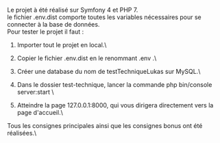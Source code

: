Le projet à été réalisé sur Symfony 4 et PHP 7.\
le fichier .env.dist comporte toutes les variables nécessaires pour se connecter à la base de données.\
Pour tester le projet il faut :
1. Importer tout le projet en local.\

2. Copier le fichier .env.dist en le renommant .env .\

3. Créer une database du nom de testTechniqueLukas sur MySQL.\

4. Dans le dossier test-technique, lancer la commande php bin/console server:start \

5. Atteindre la page 127.0.0.1:8000, qui vous dirigera directement vers la page d'accueil.\


Tous les consignes principales ainsi que les consignes bonus ont été réalisées.\